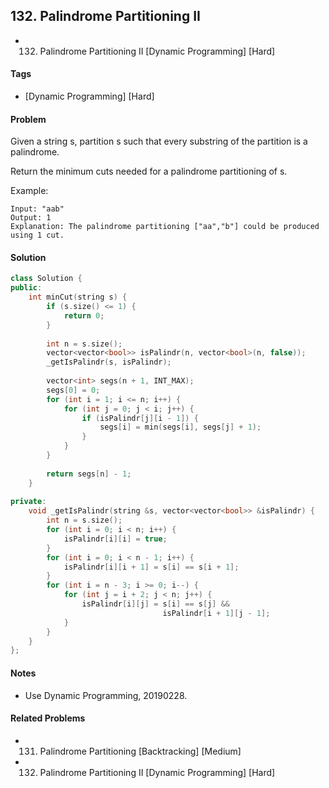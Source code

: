 ## 132. Palindrome Partitioning II
- 132. Palindrome Partitioning II [Dynamic Programming] [Hard]

#### Tags
- [Dynamic Programming] [Hard]

#### Problem
Given a string s, partition s such that every substring of the partition is a palindrome.

Return the minimum cuts needed for a palindrome partitioning of s.

Example:

    Input: "aab"
    Output: 1
    Explanation: The palindrome partitioning ["aa","b"] could be produced using 1 cut.

#### Solution
``` C++
class Solution {
public:
    int minCut(string s) {
        if (s.size() <= 1) {
            return 0;
        }
        
        int n = s.size();
        vector<vector<bool>> isPalindr(n, vector<bool>(n, false));
        _getIsPalindr(s, isPalindr);
        
        vector<int> segs(n + 1, INT_MAX);
        segs[0] = 0;
        for (int i = 1; i <= n; i++) {
            for (int j = 0; j < i; j++) {
                if (isPalindr[j][i - 1]) {
                    segs[i] = min(segs[i], segs[j] + 1);
                }
            }
        }
        
        return segs[n] - 1;
    }
    
private:
    void _getIsPalindr(string &s, vector<vector<bool>> &isPalindr) {
        int n = s.size();
        for (int i = 0; i < n; i++) {
            isPalindr[i][i] = true;
        }
        for (int i = 0; i < n - 1; i++) {
            isPalindr[i][i + 1] = s[i] == s[i + 1];
        }
        for (int i = n - 3; i >= 0; i--) {
            for (int j = i + 2; j < n; j++) {
                isPalindr[i][j] = s[i] == s[j] && 
                                  isPalindr[i + 1][j - 1];
            }
        }
    }
};
```

#### Notes
- Use Dynamic Programming, 20190228.

#### Related Problems
- 131. Palindrome Partitioning [Backtracking] [Medium]
- 132. Palindrome Partitioning II [Dynamic Programming] [Hard]
